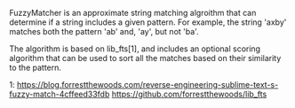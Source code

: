 FuzzyMatcher is an approximate string matching algroithm that can determine if a string includes a given pattern.For example, the string 'axby' matches both the pattern 'ab' and, 'ay', but not 'ba'. The algorithm is based on lib_fts[1], and includes an optional scoring algorithm that can be used to sort all the matches based on their similarity to the pattern.1: https://blog.forrestthewoods.com/reverse-engineering-sublime-text-s-fuzzy-match-4cffeed33fdbhttps://github.com/forrestthewoods/lib_fts